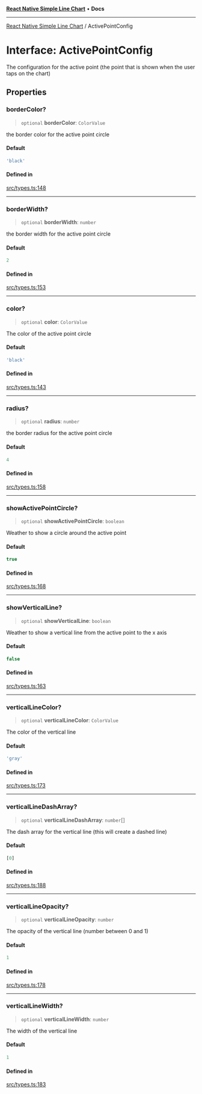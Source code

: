 [**React Native Simple Line Chart**](../README.md) • **Docs**

***

[React Native Simple Line Chart](../globals.md) / ActivePointConfig

# Interface: ActivePointConfig

The configuration for the active point (the point that is shown when the user taps on the chart)

## Properties

### borderColor?

> `optional` **borderColor**: `ColorValue`

the border color for the active point circle

#### Default

```ts
'black'
```

#### Defined in

[src/types.ts:148](https://github.com/Malaa-tech/react-native-simple-line-chart/blob/22f2d3526511b6e2c9eacbca888612e2ecff7f4e/src/types.ts#L148)

***

### borderWidth?

> `optional` **borderWidth**: `number`

the border width for the active point circle

#### Default

```ts
2
```

#### Defined in

[src/types.ts:153](https://github.com/Malaa-tech/react-native-simple-line-chart/blob/22f2d3526511b6e2c9eacbca888612e2ecff7f4e/src/types.ts#L153)

***

### color?

> `optional` **color**: `ColorValue`

The color of the active point circle

#### Default

```ts
'black'
```

#### Defined in

[src/types.ts:143](https://github.com/Malaa-tech/react-native-simple-line-chart/blob/22f2d3526511b6e2c9eacbca888612e2ecff7f4e/src/types.ts#L143)

***

### radius?

> `optional` **radius**: `number`

the border radius for the active point circle

#### Default

```ts
4
```

#### Defined in

[src/types.ts:158](https://github.com/Malaa-tech/react-native-simple-line-chart/blob/22f2d3526511b6e2c9eacbca888612e2ecff7f4e/src/types.ts#L158)

***

### showActivePointCircle?

> `optional` **showActivePointCircle**: `boolean`

Weather to show a circle around the active point

#### Default

```ts
true
```

#### Defined in

[src/types.ts:168](https://github.com/Malaa-tech/react-native-simple-line-chart/blob/22f2d3526511b6e2c9eacbca888612e2ecff7f4e/src/types.ts#L168)

***

### showVerticalLine?

> `optional` **showVerticalLine**: `boolean`

Weather to show a vertical line from the active point to the x axis

#### Default

```ts
false
```

#### Defined in

[src/types.ts:163](https://github.com/Malaa-tech/react-native-simple-line-chart/blob/22f2d3526511b6e2c9eacbca888612e2ecff7f4e/src/types.ts#L163)

***

### verticalLineColor?

> `optional` **verticalLineColor**: `ColorValue`

The color of the vertical line

#### Default

```ts
'gray'
```

#### Defined in

[src/types.ts:173](https://github.com/Malaa-tech/react-native-simple-line-chart/blob/22f2d3526511b6e2c9eacbca888612e2ecff7f4e/src/types.ts#L173)

***

### verticalLineDashArray?

> `optional` **verticalLineDashArray**: `number`[]

The dash array for the vertical line (this will create a dashed line)

#### Default

```ts
[0]
```

#### Defined in

[src/types.ts:188](https://github.com/Malaa-tech/react-native-simple-line-chart/blob/22f2d3526511b6e2c9eacbca888612e2ecff7f4e/src/types.ts#L188)

***

### verticalLineOpacity?

> `optional` **verticalLineOpacity**: `number`

The opacity of the vertical line (number between 0 and 1)

#### Default

```ts
1
```

#### Defined in

[src/types.ts:178](https://github.com/Malaa-tech/react-native-simple-line-chart/blob/22f2d3526511b6e2c9eacbca888612e2ecff7f4e/src/types.ts#L178)

***

### verticalLineWidth?

> `optional` **verticalLineWidth**: `number`

The width of the vertical line

#### Default

```ts
1
```

#### Defined in

[src/types.ts:183](https://github.com/Malaa-tech/react-native-simple-line-chart/blob/22f2d3526511b6e2c9eacbca888612e2ecff7f4e/src/types.ts#L183)
